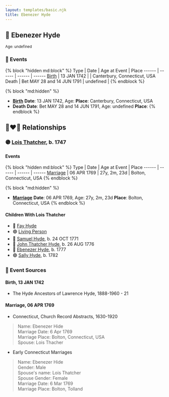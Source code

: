 ```yaml
---
layout: templates/basic.njk
title: Ebenezer Hyde
---
```

## 🔵 Ebenezer Hyde
<small>Age: undefined</small>

### 📆 Events

{% block "hidden md:block" %}
Type | Date | Age at Event | Place
------ | ------ | ------ | ------
[Birth](#event-event-2) | 13 JAN 1742 |  | Canterbury, Connecticut, USA
Death | Bet MAY 28 and 14 JUN 1791 | undefined |
{% endblock %}

{% block "md:hidden" %}
- **[Birth](#event-event-2)**
**Date**: 13 JAN 1742, Age:
**Place**: Canterbury, Connecticut, USA
- **Death**
**Date**: Bet MAY 28 and 14 JUN 1791, Age: undefined
**Place**:
{% endblock %}

## 👩‍❤️‍👨 Relationships

### 🟣 [Lois Thatcher](/people/9/92113144), b. 1747

#### Events

{% block "hidden md:block" %}
Type | Date | Age at Event | Place
------ | ------ | ------ | ------
[Marriage](#event-family-0-event-0) | 06 APR 1769 | 27y, 2m, 23d | Bolton, Connecticut, USA
{% endblock %}

{% block "md:hidden" %}
- **[Marriage](#event-family-0-event-0)**
**Date**: 06 APR 1769, Age: 27y, 2m, 23d
**Place**: Bolton, Connecticut, USA
{% endblock %}

#### Children With Lois Thatcher
* 🔵 [Fay Hyde](/people/8/87942653)
* 🟣 [Living Person](/people/9/99413171)
* 🔵 [Samuel Hyde](/people/9/99101312), b. 24 OCT 1771
* 🔵 [John Thatcher Hyde](/people/3/3310224), b. 26 AUG 1776
* 🔵 [Ebenezer Hyde](/people/9/92367136), b. 1777
* 🟣 [Sally Hyde](/people/9/93954178), b. 1782
### 📰 Event Sources

#### <a id="event-event-2"></a> Birth, 13 JAN 1742
* The Hyde Ancestors of Lawrence Hyde, 1888-1960  - 21

#### <a id="event-family-0-event-0"></a> Marriage, 06 APR 1769
* Connecticut, Church Record Abstracts, 1630-1920
>   
  > Name: Ebenezer Hide  
  > Marriage Date: 6 Apr 1769  
  > Marriage Place: Bolton, Connecticut, USA  
  > Spouse: Lois Thacher
* Early Connecticut Marriages
>   
  > Name: Ebenezer Hide  
  > Gender: Male  
  > Spouse's name: Lois Thatcher  
  > Spouse Gender: Female  
  > Marriage Date: 6 Mar 1769  
  > Marriage Place: Bolton, Tolland